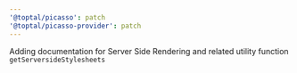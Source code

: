 ```yaml
---
'@toptal/picasso': patch
'@toptal/picasso-provider': patch
---
```


Adding documentation for Server Side Rendering and related utility function `getServersideStylesheets`
